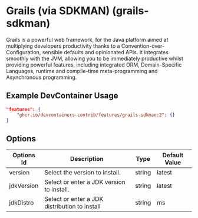 
# Grails (via SDKMAN) (grails-sdkman)

Grails is a powerful web framework, for the Java platform aimed at multiplying
developers productivity thanks to a Convention-over-Configuration, sensible
defaults and opinionated APIs. It integrates smoothly with the JVM, allowing you
to be immediately productive whilst providing powerful features, including
integrated ORM, Domain-Specific Languages, runtime and compile-time
meta-programming and Asynchronous programming.

## Example DevContainer Usage

```json
"features": {
    "ghcr.io/devcontainers-contrib/features/grails-sdkman:2": {}
}
```

## Options

| Options Id | Description | Type | Default Value |
|-----|-----|-----|-----|
| version | Select the version to install. | string | latest |
| jdkVersion | Select or enter a JDK version to install. | string | latest |
| jdkDistro | Select or enter a JDK distribution to install | string | ms |


